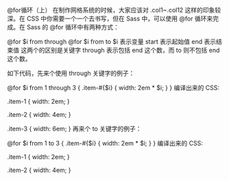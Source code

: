 @for循环（上）
在制作网格系统的时候，大家应该对 .col1~.col12 这样的印象较深。在 CSS 中你需要一个一个去书写，但在 Sass 中，可以使用 @for 循环来完成。在 Sass 的 @for 循环中有两种方式：

@for $i from <start> through <end>
@for $i from <start> to <end>
$i 表示变量
start 表示起始值
end 表示结束值
这两个的区别是关键字 through 表示包括 end 这个数，而 to 则不包括 end 这个数。

如下代码，先来个使用 through 关键字的例子：

@for $i from 1 through 3 {
  .item-#{$i} { width: 2em * $i; }
}
编译出来的 CSS:

.item-1 {
  width: 2em;
}

.item-2 {
  width: 4em;
}

.item-3 {
  width: 6em;
}
再来个 to 关键字的例子：

@for $i from 1 to 3 {
  .item-#{$i} { width: 2em * $i; }
}
编译出来的 CSS:

.item-1 {
  width: 2em;
}

.item-2 {
  width: 4em;
}